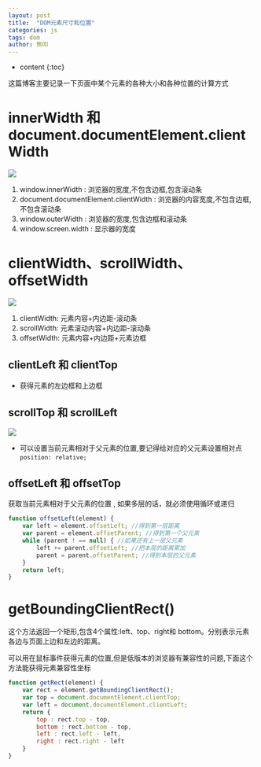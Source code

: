 ```yaml
---
layout: post
title:  "DOM元素尺寸和位置"
categories: js 
tags: dom
author: 熊叩
---
```


* content
{:toc}
 
这篇博客主要记录一下页面中某个元素的各种大小和各种位置的计算方式









# innerWidth 和 document.documentElement.clientWidth

![](https://blogpackage.oss-cn-shenzhen.aliyuncs.com/2023-2-19/1.png)

1. window.innerWidth : 浏览器的宽度,不包含边框,包含滚动条
2. document.documentElement.clientWidth : 浏览器的内容宽度,不包含边框,不包含滚动条
3. window.outerWidth : 浏览器的宽度,包含边框和滚动条
4. window.screen.width : 显示器的宽度




# clientWidth、scrollWidth、offsetWidth

![](https://blogpackage.oss-cn-shenzhen.aliyuncs.com/2023-2-19/2.png)

1. clientWidth: 元素内容+内边距-滚动条
2. scrollWidth: 元素滚动内容+内边距-滚动条
3. offsetWidth: 元素内容+内边距+元素边框

## clientLeft 和 clientTop

* 获得元素的左边框和上边框

## scrollTop 和 scrollLeft

![](https://blogpackage.oss-cn-shenzhen.aliyuncs.com/2023-2-19/3.png)

* 可以设置当前元素相对于父元素的位置,要记得给对应的父元素设置相对点`position: relative;`

## offsetLeft 和 offsetTop

获取当前元素相对于父元素的位置 , 如果多层的话，就必须使用循环或递归

```js
function offsetLeft(element) {
	var left = element.offsetLeft; //得到第一层距离
	var parent = element.offsetParent; //得到第一个父元素
	while (parent ! == null) { //如果还有上一层父元素
		left += parent.offsetLeft; //把本层的距离累加
		parent = parent.offsetParent; //得到本层的父元素
	} 
	return left;
}
```

# getBoundingClientRect()

这个方法返回一个矩形,包含4个属性:left、top、right和 bottom。分别表示元素各边与页面上边和左边的距离。

可以用在鼠标事件获得元素的位置,但是低版本的浏览器有兼容性的问题,下面这个方法能获得元素兼容性坐标

```js
function getRect(element) {
	var rect = element.getBoundingClientRect();
	var top = document.documentElement.clientTop;
	var left = document.documentElement.clientLeft;
	return {
		top : rect.top - top, 
		bottom : rect.bottom - top,
		left : rect.left - left,
		right : rect.right - left
	}
}
```

